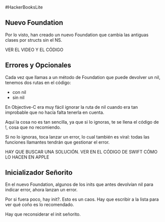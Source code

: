 #HackerBooksLite

## Nuevo Foundation

Por lo visto, han creado un nuevo Foundation que cambia las antiguas clases por structs sin el NS. 

VER EL VIDEO Y EL CÓDIGO

## Errores y Opcionales

Cada vez que llamas a un método de Foundation que puede devolver un nil, tenemos dos rutas en el código:
* con nil
* sin nil

En Objective-C era muy fácil ignorar la ruta de nil cuando era tan improbable que no hacía falta tenerla en cuenta.

Aquí la cosa no es tan sencilla, ya que si lo ignoras, te se llena el código de !, cosa que no recomiendo.

Si no lo ignoras, toca lanzar un error, lo cual también es viral: todas las funciones llamantes tendrán que gestionar el error.

HAY QUE BUSCAR UNA SOLUCIÓN.
VER EN EL CÓDIGO DE SWIFT CÓMO LO HACEN EN APPLE

## Inicializador Señorito

En el nuevo Foundation, algunos de los inits que antes devolvían nil para indicar error, ahora lanzan un error.

Por si fuera poco, hay init?. Esto es un caos. Hay que escribir a la lista para ver qué coño es lo recomendado.

Hay que reconsiderar el init señorito.





